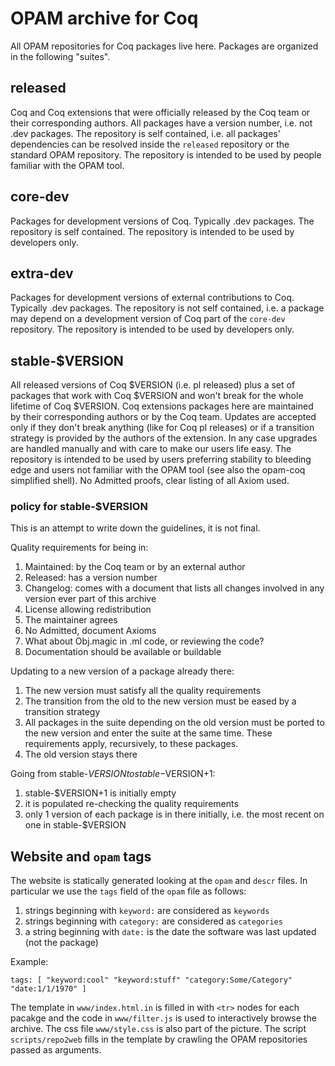 # OPAM archive for Coq

All OPAM repositories for Coq packages live here.
Packages are organized in the following "suites".

## released

Coq and Coq extensions that were officially released by the Coq team or their
corresponding authors.  All packages have a version number, i.e. not .dev
packages.  The repository is self contained, i.e. all packages' dependencies
can be resolved inside the `released` repository or the standard OPAM
repository.
The repository is intended to be used by people familiar with the OPAM
tool.

## core-dev

Packages for development versions of Coq.  Typically .dev packages.
The repository is self contained.
The repository is intended to be used by developers only. 

## extra-dev

Packages for development versions of external contributions to Coq.  Typically
.dev packages.  The repository is not self contained, i.e. a package may
depend on a development version of Coq part of the `core-dev` repository.
The repository is intended to be used by developers only. 

## stable-$VERSION

All released versions of Coq $VERSION (i.e. pl released) plus a set of packages
that work with Coq $VERSION and won't break for the whole lifetime of Coq
$VERSION.  Coq extensions packages here are maintained by their corresponding
authors or by the Coq team.  Updates are accepted only if they don't break
anything (like for Coq pl releases) or if a transition strategy is provided by
the authors of the extension.  In any case upgrades are handled manually and
with care to make our users life easy.  The repository is intended to be used
by users preferring stability to bleeding edge and users not familiar with the
OPAM tool (see also the opam-coq simplified shell). No Admitted proofs, clear
listing of all Axiom used.

### policy for stable-$VERSION
This is an attempt to write down the guidelines, it is not final.

Quality requirements for being in:

 1. Maintained: by the Coq team or by an external author
 1. Released: has a version number
 1. Changelog: comes with a document that lists all changes
    involved in any version ever part of this archive
 1. License allowing redistribution
 1. The maintainer agrees
 2. No Admitted, document Axioms
 3. What about Obj.magic in .ml code, or reviewing the code?
 3. Documentation should be available or buildable

Updating to a new version of a package already there:

 1. The new version must satisfy all the quality requirements
 1. The transition from the old to the new version must be
    eased by a transition strategy
 1. All packages in the suite depending on the old version
    must be ported to the new version and enter the suite
    at the same time.  These requirements apply, recursively, to
    these packages.
 1. The old version stays there

Going from stable-$VERSION to stable-$VERSION+1:

 1. stable-$VERSION+1 is initially empty
 1. it is populated re-checking the quality requirements
 1. only 1 version of each package is in there initially, i.e.
    the most recent on one in stable-$VERSION
    

## Website and `opam` tags
The website is statically generated looking at the `opam` and `descr` files.
In particular we use the `tags` field of the `opam` file as follows:

 1. strings beginning with `keyword:` are considered as `keywords`
 2. strings beginning with `category:` are considered as `categories`
 3. a string beginning with `date:` is the date the software was last updated (not the package)
 
Example:

    tags: [ "keyword:cool" "keyword:stuff" "category:Some/Category" "date:1/1/1970" ]
 
The template in `www/index.html.in` is filled in with `<tr>` nodes for each pacakge
and the code in `www/filter.js` is used to interactively browse the archive.  The css
file `www/style.css` is also part of the picture.  The script `scripts/repo2web` fills in
the template by crawling the OPAM repositories passed as arguments.
